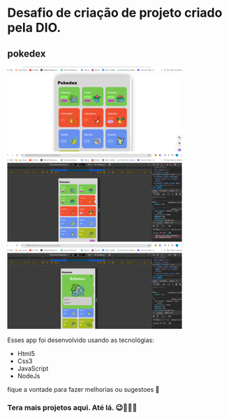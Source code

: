 # Desafio de criação de projeto criado pela DIO. 

## pokedex

![app pokedex com três imagens tamnhos normais e responsivos](pokeDex/AppPokedex.png)

Esses app foi desenvolvido usando as tecnológias:

* Html5
* Css3
* JavaScript
* NodeJs

fique a vontade para fazer melhorias ou sugestoes 🤗

### Tera mais projetos aqui. Até lá. 😉🚀🚀🚀